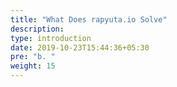 ```yaml
---
title: "What Does rapyuta.io Solve"
description:
type: introduction
date: 2019-10-23T15:44:36+05:30
pre: "b. "
weight: 15
---
```

